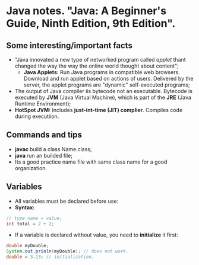 # Java notes. "Java: A Beginner's Guide, Ninth Edition, 9th Edition".


## Some interesting/important facts

- "Java innovated a new type of networked program called _applet_ thant changed the way the way the online world thought about content";
  - **Java Applets:** Run Java programs in compatible web browsers. Download and run applet based on actions of users. Delivered by the server, the applet programs are "dynamic" self-executed programs;
- The output of Java compiler iis bytecode not an executable. Bytecode is executed by **JVM** (Java Virtual Machine), which is part of the **JRE** (Java Runtime Environment);
- **HotSpot JVM:** Includes **just-int-time (JIT) complier**. Compiles code during executiion.

## Commands and tips
- **javac <file>** build a class Name.class;
- **java <Name>** run an builded file;
- Its a good practice name file with same class name for a good organization.

## Variables
- All variables must be declared before use:
- **Syntax:**

```java
// type name = value;
int total = 2 + 2;
```

- If a variable is declared without value, you need to **initialize** it first: 

```java
double myDouble;
System.out.prinln(myDouble); // does not work.
double = 3.13; // initialization.
```

